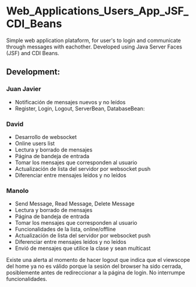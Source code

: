 # Web_Applications_Users_App_JSF_CDI_Beans
Simple web application plataform, for user's to login and communicate through messages with eachother. Developed using Java Server Faces (JSF) and CDI Beans.

## Development:


### Juan Javier
* Notificación de mensajes nuevos y no leídos
* Register, Login, Logout, ServerBean, DatabaseBean:

### David
* Desarrollo de websocket
* Online users list
* Lectura y borrado de mensajes
* Página de bandeja de entrada
* Tomar los mensajes que corresponden al usuario
* Actualización de lista del servidor por websocket push
* Diferenciar entre mensajes leídos y no leídos 

### Manolo
* Send Message, Read Message, Delete Message
* Lectura y borrado de mensajes
* Página de bandeja de entrada
* Tomar los mensajes que corresponden al usuario
* Funcionalidades de la lista, online/offline
* Actualización de lista del servidor por websocket push
* Diferenciar entre mensajes leídos y no leídos 
* Envió de mensajes que utilice la clase y sean multicast

Existe una alerta al momento de hacer logout que indica que el viewscope del home ya no es válido porque la sesión del browser ha sido cerrada, posiblemente antes de redireccionar a la página de login. No interrumpe funcionalidades.